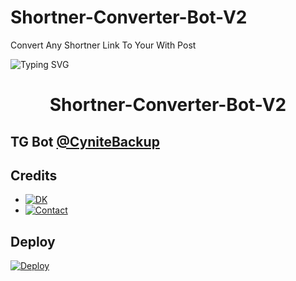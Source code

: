 # Shortner-Converter-Bot-V2
Convert Any Shortner Link To Your With Post

![Typing SVG](https://readme-typing-svg.herokuapp.com/?lines=ANY+SHORTNER+BULK+POST+CONVERTER!;CREATED+BY+TECHNICAL+CYNITE!;A+ADVANCE+BOT+WITH+COOL+FEATURES!)
</p>

</p>
<h1 align="center">
  <b>Shortner-Converter-Bot-V2</b>
</h1>

## TG Bot [@CyniteBackup](t.me/CyniteBackup)

## Credits 

* [![DK](https://img.shields.io/static/v1?label=DKBOTZ&message=Telegram&color=critical)](https://t.me/DKBOTZ)
* [![Contact](https://img.shields.io/static/v1?label=Contact&message=On+Telegram&color=critical)](https://t.me/Cynitesupport)

## Deploy 

[![Deploy](https://www.herokucdn.com/deploy/button.svg)](https://heroku.com/deploy?template=https://github.com/NikhilNGY/Shubham)
